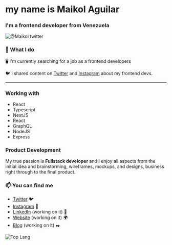 <!--
**maikCyphlock/maikCyphlock** is a ✨ _special_ ✨ repository because its `README.md` (this file) appears on your GitHub profile.

Here are some ideas to get you started:

- 🔭 I’m currently working on ...
- 🌱 I’m currently learning ...
- 👯 I’m looking to collaborate on ...
- 🤔 I’m looking for help with ...
- 💬 Ask me about ...
- 📫 How to reach me: ...
- 😄 Pronouns: ...
- ⚡ Fun fact: ...
-->

# my name is Maikol Aguilar
### I'm a frontend developer from Venezuela


![@Maikol twitter](https://img.shields.io/twitter/follow/maikolaguilar11?style=for-the-badge&color=00acee)

### 🔨 What I do

🖥 I'm currently searching for a job as a frontend developers

🐦 I shared content on [Twitter](https://twitter.com/maikolaguilar11) and [Instagram](https://instagram.com/maikol6006) about my frontend devs.



---

### Working with
- React
- Typescript 
- NextJS
- React
- GraphQL
- NodeJS
- Express

### Product Development

My true passion is **Fullstack developer** and I enjoy all aspects from the initial idea and brainstorming, wireframes, mockups, and designs, business right through to the final product.

### 📫 You can find me
- [Twitter](https://twitter.com/maikolaguilar11) 🐦
- [Instagram](https://instagram.com/maikol6006) 📸
- [LinkedIn](https://www.linkedin.com/in/maikol-aguilar-4927241b4) (working on it) 💼
- [Website](#) (working on it) 🌍
- [Blog](#) (working on it) ✒️


![Top Lang](https://github-readme-stats.vercel.app/api/top-langs/?username=maikCyphlock)

